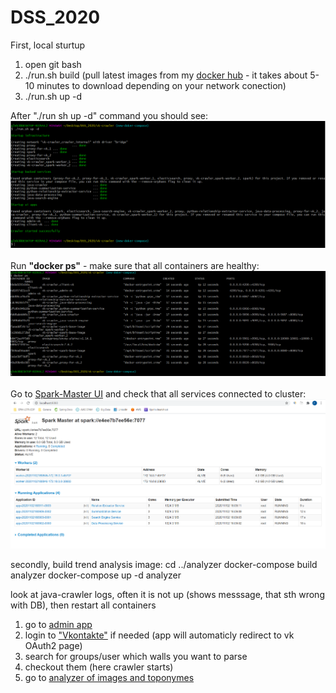 # DSS_2020
First, local sturtup
1. open git bash
2. ./run.sh build (pull latest images from my [docker hub](https://hub.docker.com/u/hronosf) - it takes about 5-10 minutes to download depending on your network conection) 
3. ./run.sh up -d

After "./run sh up -d" command you should see: <br>
![alt text](./vk-crawler/util/readme-data/startup.png)<br><br>
Run **"docker ps"** - make sure that all containers are healthy:
![alt text](./vk-crawler/util/readme-data/docker.png)<br><br>
Go to [Spark-Master UI](http://localhost:8080) and check that all services connected to cluster:<br>
![alt text](./vk-crawler/util/readme-data/spark.png)

secondly, build trend analysis image:
	cd ../analyzer
	docker-compose build analyzer
	docker-compose up -d analyzer

look at java-crawler logs, often it is not up (shows messsage, that sth wrong with DB), then restart all containers

1. go to [admin app](http://localhost:4201)
2. login to ["Vkontakte"](https://vk.com) if needed (app will automaticly redirect to vk OAuth2 page)
3. search for groups/user which walls you want to parse
4. checkout them (here crawler starts)
5. go to [analyzer of images and toponymes](http://localhost:4000)
